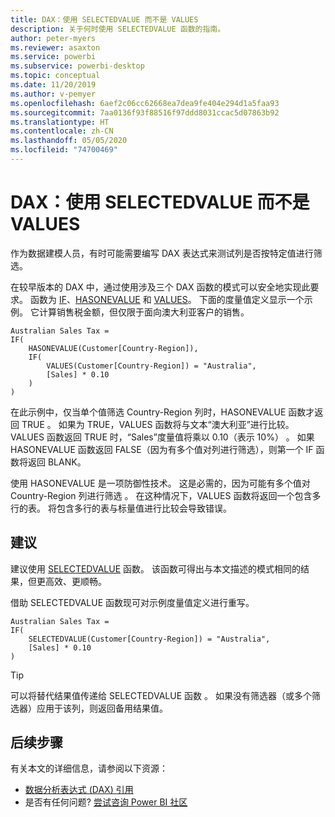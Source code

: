 ```yaml
---
title: DAX：使用 SELECTEDVALUE 而不是 VALUES
description: 关于何时使用 SELECTEDVALUE 函数的指南。
author: peter-myers
ms.reviewer: asaxton
ms.service: powerbi
ms.subservice: powerbi-desktop
ms.topic: conceptual
ms.date: 11/20/2019
ms.author: v-pemyer
ms.openlocfilehash: 6aef2c06cc62668ea7dea9fe404e294d1a5faa93
ms.sourcegitcommit: 7aa0136f93f88516f97ddd8031ccac5d07863b92
ms.translationtype: HT
ms.contentlocale: zh-CN
ms.lasthandoff: 05/05/2020
ms.locfileid: "74700469"
---
```

# <a name="dax-use-selectedvalue-instead-of-values"></a>DAX：使用 SELECTEDVALUE 而不是 VALUES

作为数据建模人员，有时可能需要编写 DAX 表达式来测试列是否按特定值进行筛选。

在较早版本的 DAX 中，通过使用涉及三个 DAX 函数的模式可以安全地实现此要求。 函数为 [IF](/dax/if-function-dax)、[HASONEVALUE](/dax/hasonevalue-function-dax) 和 [VALUES](/dax/values-function-dax)。 下面的度量值定义显示一个示例。 它计算销售税金额，但仅限于面向澳大利亚客户的销售。

```dax
Australian Sales Tax =
IF(
    HASONEVALUE(Customer[Country-Region]),
    IF(
        VALUES(Customer[Country-Region]) = "Australia",
        [Sales] * 0.10
    )
)
```

在此示例中，仅当单个值筛选 Country-Region 列时，HASONEVALUE 函数才返回 TRUE  。 如果为 TRUE，VALUES 函数将与文本“澳大利亚”进行比较。 VALUES 函数返回 TRUE 时，“Sales”度量值将乘以 0.10（表示 10%）  。 如果 HASONEVALUE 函数返回 FALSE（因为有多个值对列进行筛选），则第一个 IF 函数将返回 BLANK。

使用 HASONEVALUE 是一项防御性技术。 这是必需的，因为可能有多个值对 Country-Region 列进行筛选  。 在这种情况下，VALUES 函数将返回一个包含多行的表。 将包含多行的表与标量值进行比较会导致错误。

## <a name="recommendation"></a>建议

建议使用 [SELECTEDVALUE](/dax/selectedvalue-function) 函数。 该函数可得出与本文描述的模式相同的结果，但更高效、更顺畅。

借助 SELECTEDVALUE 函数现可对示例度量值定义进行重写。

```dax
Australian Sales Tax =
IF(
    SELECTEDVALUE(Customer[Country-Region]) = "Australia",
    [Sales] * 0.10
)
```

> [!TIP]
> 可以将替代结果值传递给 SELECTEDVALUE 函数  。 如果没有筛选器（或多个筛选器）应用于该列，则返回备用结果值。

## <a name="next-steps"></a>后续步骤

有关本文的详细信息，请参阅以下资源：

- [数据分析表达式 (DAX) 引用](/dax/)
- 是否有任何问题? [尝试咨询 Power BI 社区](https://community.powerbi.com/)
